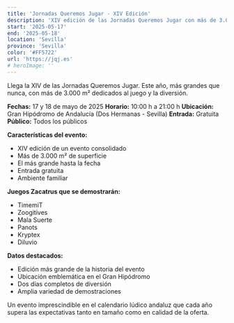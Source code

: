 ```yaml
---
title: 'Jornadas Queremos Jugar - XIV Edición'
description: 'XIV edición de las Jornadas Queremos Jugar con más de 3.000 m² dedicados al juego en el Gran Hipódromo.'
start: '2025-05-17'
end: '2025-05-18'
location: 'Sevilla'
province: 'Sevilla'
color: '#FF5722'
url: 'https://jqj.es'
# heroImage: ''
---
```


Llega la XIV de las Jornadas Queremos Jugar. Este año, más grandes que nunca, con más de 3.000 m² dedicados al juego y la diversión.

**Fechas:** 17 y 18 de mayo de 2025
**Horario:** 10:00 h a 21:00 h
**Ubicación:** Gran Hipódromo de Andalucía (Dos Hermanas - Sevilla)
**Entrada:** Gratuita
**Público:** Todos los públicos

**Características del evento:**
- XIV edición de un evento consolidado
- Más de 3.000 m² de superficie
- El más grande hasta la fecha
- Entrada gratuita
- Ambiente familiar

**Juegos Zacatrus que se demostrarán:**
- TimemiT
- Zoogitives
- Mala Suerte
- Panots
- Kryptex
- Diluvio

**Datos destacados:**
- Edición más grande de la historia del evento
- Ubicación emblemática en el Gran Hipódromo
- Dos días completos de diversión
- Amplia variedad de demostraciones

Un evento imprescindible en el calendario lúdico andaluz que cada año supera las expectativas tanto en tamaño como en calidad de la oferta.
